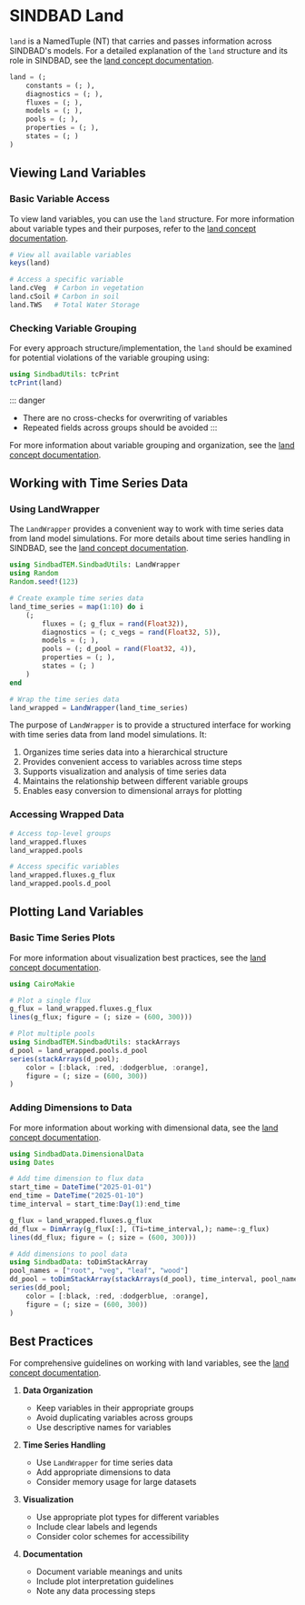 # SINDBAD Land

`land` is a NamedTuple (NT) that carries and passes information across SINDBAD's models. For a detailed explanation of the `land` structure and its role in SINDBAD, see the [land concept documentation](../concept/land.md).

```julia
land = (;
    constants = (; ),
    diagnostics = (; ),
    fluxes = (; ),
    models = (; ),
    pools = (; ),
    properties = (; ),
    states = (; )
)
```

## Viewing Land Variables

### Basic Variable Access

To view land variables, you can use the `land` structure. For more information about variable types and their purposes, refer to the [land concept documentation](../concept/land.md#variable-types).

```julia
# View all available variables
keys(land)

# Access a specific variable
land.cVeg  # Carbon in vegetation
land.cSoil # Carbon in soil
land.TWS   # Total Water Storage
```

### Checking Variable Grouping

For every approach structure/implementation, the `land` should be examined for potential violations of the variable grouping using:

```julia
using SindbadUtils: tcPrint
tcPrint(land)
```

::: danger
- There are no cross-checks for overwriting of variables
- Repeated fields across groups should be avoided
:::

For more information about variable grouping and organization, see the [land concept documentation](../concept/land.md#variable-organization).

## Working with Time Series Data

### Using LandWrapper

The `LandWrapper` provides a convenient way to work with time series data from land model simulations. For more details about time series handling in SINDBAD, see the [land concept documentation](../concept/land.md#time-series-handling).

```julia
using SindbadTEM.SindbadUtils: LandWrapper
using Random
Random.seed!(123)

# Create example time series data
land_time_series = map(1:10) do i
    (; 
        fluxes = (; g_flux = rand(Float32)),
        diagnostics = (; c_vegs = rand(Float32, 5)), 
        models = (; ),
        pools = (; d_pool = rand(Float32, 4)),
        properties = (; ),
        states = (; )
    )
end

# Wrap the time series data
land_wrapped = LandWrapper(land_time_series)
```

The purpose of `LandWrapper` is to provide a structured interface for working with time series data from land model simulations. It:

1. Organizes time series data into a hierarchical structure
2. Provides convenient access to variables across time steps
3. Supports visualization and analysis of time series data
4. Maintains the relationship between different variable groups
5. Enables easy conversion to dimensional arrays for plotting

### Accessing Wrapped Data

```julia
# Access top-level groups
land_wrapped.fluxes
land_wrapped.pools

# Access specific variables
land_wrapped.fluxes.g_flux
land_wrapped.pools.d_pool
```

## Plotting Land Variables

### Basic Time Series Plots

For more information about visualization best practices, see the [land concept documentation](../concept/land.md#visualization).

```julia
using CairoMakie

# Plot a single flux
g_flux = land_wrapped.fluxes.g_flux
lines(g_flux; figure = (; size = (600, 300)))

# Plot multiple pools
using SindbadTEM.SindbadUtils: stackArrays
d_pool = land_wrapped.pools.d_pool
series(stackArrays(d_pool); 
    color = [:black, :red, :dodgerblue, :orange],
    figure = (; size = (600, 300))
)
```

### Adding Dimensions to Data

For more information about working with dimensional data, see the [land concept documentation](../concept/land.md#dimensional-data).

```julia
using SindbadData.DimensionalData
using Dates

# Add time dimension to flux data
start_time = DateTime("2025-01-01")
end_time = DateTime("2025-01-10")
time_interval = start_time:Day(1):end_time

g_flux = land_wrapped.fluxes.g_flux
dd_flux = DimArray(g_flux[:], (Ti=time_interval,); name=:g_flux)
lines(dd_flux; figure = (; size = (600, 300)))

# Add dimensions to pool data
using SindbadData: toDimStackArray
pool_names = ["root", "veg", "leaf", "wood"]
dd_pool = toDimStackArray(stackArrays(d_pool), time_interval, pool_names)
series(dd_pool; 
    color = [:black, :red, :dodgerblue, :orange],
    figure = (; size = (600, 300))
)
```

## Best Practices

For comprehensive guidelines on working with land variables, see the [land concept documentation](../concept/land.md#best-practices).

1. **Data Organization**
   - Keep variables in their appropriate groups
   - Avoid duplicating variables across groups
   - Use descriptive names for variables

2. **Time Series Handling**
   - Use `LandWrapper` for time series data
   - Add appropriate dimensions to data
   - Consider memory usage for large datasets

3. **Visualization**
   - Use appropriate plot types for different variables
   - Include clear labels and legends
   - Consider color schemes for accessibility

4. **Documentation**
   - Document variable meanings and units
   - Include plot interpretation guidelines
   - Note any data processing steps
